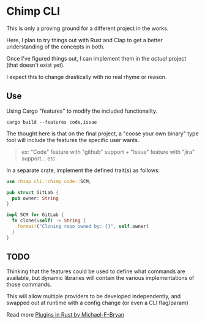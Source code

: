 # Chimp CLI
This is only a proving ground for a different project in the works. 

Here, I plan to try things out with Rust and Clap to get a better understanding of the concepts in both.

Once I've figured things out, I can implement them in the _actual_ project (that doesn't exist yet).

I expect this to change drastically with no real rhyme or reason.

## Use

Using Cargo "features" to modify the included functionality.

```shell
cargo build --features code,issue
```

The thought here is that on the final project, a "coose your own binary" type tool will include the features the specific user wants.

> ex: "Code" feature with "github" support + "Issue" feature with "jira" support... etc


In a separate crate, implement the defined trait(s) as follows:

```rust
use chimp_cli::chimp_code::SCM;

pub struct GitLab {
  pub owner: String
}

impl SCM for GitLab {
  fn clone(&self) -> String {
    format!("Cloning repo owned by: {}", self.owner)
  }
}
```

## TODO
Thinking that the features could be used to define what commands are available, but dynamic libraries will contain the various implementations of those commands. 

This will allow multiple providers to be developed independently, and swapped out at runtime with a config change (or even a CLI flag/param)

Read more [Plugins in Rust by Michael-F-Bryan](https://adventures.michaelfbryan.com/posts/plugins-in-rust/)